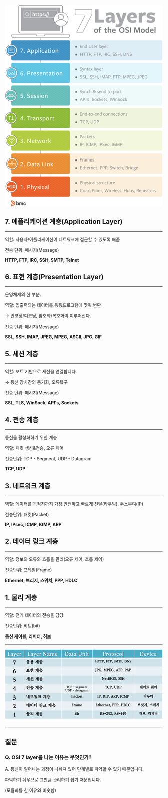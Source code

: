 ![osi 7 layer](./imgs/osi_7layer.png)

## 7. 애플리케이션 계층(Application Layer)

---

역할: 사용자/어플리케이션이 네트워크에 접근할 수 있도록 해줌

전송 단위: 메시지(Message)

**HTTP, FTP, IRC, SSH, SMTP, Telnet**

## 6. 표현 계층(Presentation Layer)

---

운영체제의 한 부분.

역할: 입출력되는 데이터를 응용프로그램에 맞춰 변환 

→ 인코딩/디코딩, 암호화/복호화이 이루어진다.

전송 단위: 메시지(Message)

**SSL, SSH, IMAP, JPEG, MPEG, ASCII, JPG, GIF**

## 5. 세션 계층

---

역할: 포트 기반으로 세션을 연결합니다.

→ 통신 장치간의 동기화, 오류복구

전송 단위: 메시지(Message)

**SSL, TLS, WinSock, API's, Sockets**

## 4. 전송 계층

---

통신을 활성화하기 위한 계층

역할: 패킷 생성&전송, 오류 제어

전송단위: TCP - Segment, UDP - Datagram

**TCP, UDP**

## 3. 네트워크 계층

---

역할: 데이터를 목적지까지 가장 안전하고 빠르게 전달(라우팅), 주소부여(IP)

전송단위: 패킷(Packet)

**IP, IPsec, ICMP, IGMP, ARP**

## 2. 데이터 링크 계층

---

역할: 정보의 오류와 흐름을 관리(오류 제어, 흐름 제어)

전송단위: 프레임(Frame)

**Ethernet, 브리지, 스위치, PPP, HDLC**

## 1. 물리 계층

---

역할: 전기 데이터의 전송을 담당

전송단위: 비트(bit)

**통신 케이블, 리피터, 허브**

---

![osi_7layer정리](./imgs/osi_7layer정리.png)


---
## 질문
### Q. OSI 7 layer를 나눈 이유는 무엇인가?

A. 통신이 일어나는 과정이 나눠져 있어 단계별로 파악할 수 있기 때문입니다.

파악하기 쉬우므로 그만큼 관리하기 쉽기 때문입니다.

(모듈화를 한 이유와 비슷함)
